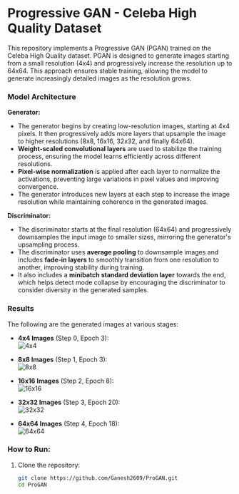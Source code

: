 # Progressive GAN - Celeba High Quality Dataset

This repository implements a Progressive GAN (PGAN) trained on the Celeba High Quality dataset. PGAN is designed to generate images starting from a small resolution (4x4) and progressively increase the resolution up to 64x64. This approach ensures stable training, allowing the model to generate increasingly detailed images as the resolution grows.

### Model Architecture

**Generator:**
- The generator begins by creating low-resolution images, starting at 4x4 pixels. It then progressively adds more layers that upsample the image to higher resolutions (8x8, 16x16, 32x32, and finally 64x64).
- **Weight-scaled convolutional layers** are used to stabilize the training process, ensuring the model learns efficiently across different resolutions.
- **Pixel-wise normalization** is applied after each layer to normalize the activations, preventing large variations in pixel values and improving convergence.
- The generator introduces new layers at each step to increase the image resolution while maintaining coherence in the generated images.

**Discriminator:**
- The discriminator starts at the final resolution (64x64) and progressively downsamples the input image to smaller sizes, mirroring the generator's upsampling process.
- The discriminator uses **average pooling** to downsample images and includes **fade-in layers** to smoothly transition from one resolution to another, improving stability during training.
- It also includes a **minibatch standard deviation layer** towards the end, which helps detect mode collapse by encouraging the discriminator to consider diversity in the generated samples.

### Results

The following are the generated images at various stages:

- **4x4 Images** (Step 0, Epoch 3):  
  ![4x4](Results/Step_0_Epoch_3.png)

- **8x8 Images** (Step 1, Epoch 3):  
  ![8x8](Results/Step_1_Epoch_3.png)

- **16x16 Images** (Step 2, Epoch 8):  
  ![16x16](Results/Step_2_Epoch_8.png)

- **32x32 Images** (Step 3, Epoch 20):  
  ![32x32](Results/Step_3_Epoch_20.png)

- **64x64 Images** (Step 4, Epoch 18):  
  ![64x64](Results/Step_4_Epoch_18.png)

### How to Run:
1. Clone the repository:
   ```bash
   git clone https://github.com/Ganesh2609/ProGAN.git
   cd ProGAN
   ```